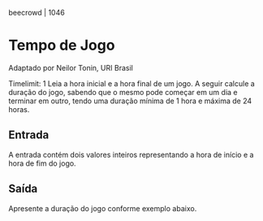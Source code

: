 beecrowd | 1046
# Tempo de Jogo
Adaptado por Neilor Tonin, URI  Brasil

Timelimit: 1
Leia a hora inicial e a hora final de um jogo. A seguir calcule a duração do jogo, sabendo que o mesmo pode começar em um dia e terminar em outro, tendo uma duração mínima de 1 hora e máxima de 24 horas.

## Entrada
A entrada contém dois valores inteiros representando a hora de início e a hora de fim do jogo.

## Saída
Apresente a duração do jogo conforme exemplo abaixo.
